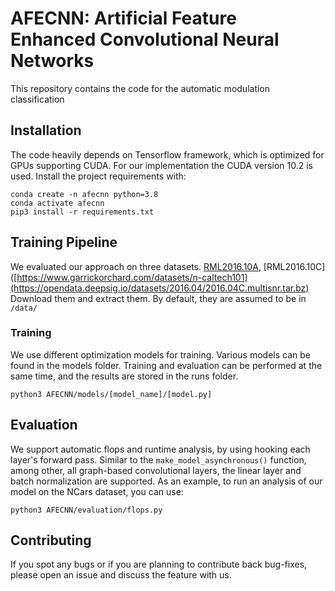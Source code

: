 # AFECNN: Artificial Feature Enhanced Convolutional Neural Networks
This repository contains the code for the automatic modulation classification


## Installation
The code heavily depends on Tensorflow framework, which is 
optimized  for GPUs supporting CUDA. For our implementation the CUDA version 10.2 is used. Install the project
requirements with:
```
conda create -n afecnn python=3.8
conda activate afecnn
pip3 install -r requirements.txt
```

## Training Pipeline
We evaluated our approach on three datasets. [RML2016.10A](https://opendata.deepsig.io/datasets/2016.10/RML2016.10a.tar.bz), 
[RML2016.10C]([https://www.garrickorchard.com/datasets/n-caltech101](https://opendata.deepsig.io/datasets/2016.04/2016.04C.multisnr.tar.bz)
Download them and extract them. By default, they are assumed to be in `/data/`

### Training
We use different optimization models for training. Various models can be found in the models folder.
Training and evaluation can be performed at the same time, and the results are stored in the runs folder.
```
python3 AFECNN/models/[model_name]/[model.py]
```


## Evaluation
We support automatic flops and runtime analysis, by using hooking each layer's forward pass. Similar to the 
`make_model_asynchronous()` function, among other, all graph-based convolutional layers, the linear layer and 
batch normalization are supported. As an example, to run an analysis of our model on the 
NCars dataset, you can use:
```
python3 AFECNN/evaluation/flops.py 
```


## Contributing
If you spot any bugs or if you are planning to contribute back bug-fixes, please open an issue and
discuss the feature with us.

